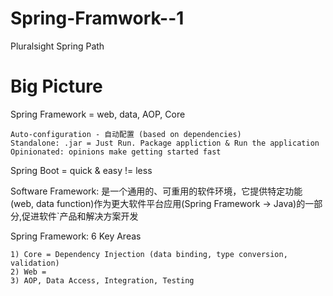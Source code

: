 # Spring-Framwork--1
Pluralsight Spring Path

# Big Picture 

Spring Framework = web, data, AOP, Core
    
    Auto-configuration - 自动配置 (based on dependencies)
    Standalone: .jar = Just Run. Package appliction & Run the application
    Opinionated: opinions make getting started fast
   
Spring Boot = quick & easy != less

Software Framework: 是一个通用的、可重用的软件环境，它提供特定功能(web, data function)作为更大软件平台应用(Spring Framework -> Java)的一部分,促进软件`产品和解决方案开发

Spring Framework: 6 Key Areas

    1) Core = Dependency Injection (data binding, type conversion, validation)
    2) Web = 
    3) AOP, Data Access, Integration, Testing








